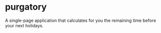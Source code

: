 purgatory
=========

A single-page application that calculates for you the remaining time before your next holidays.
